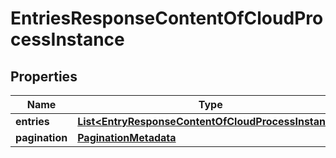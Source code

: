 # EntriesResponseContentOfCloudProcessInstance

## Properties
Name | Type | Description | Notes
------------ | ------------- | ------------- | -------------
**entries** | [**List&lt;EntryResponseContentOfCloudProcessInstance&gt;**](EntryResponseContentOfCloudProcessInstance.md) |  |  [optional]
**pagination** | [**PaginationMetadata**](PaginationMetadata.md) |  |  [optional]
